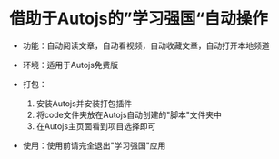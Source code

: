 # 借助于Autojs的”学习强国“自动操作

* 功能：自动阅读文章，自动看视频，自动收藏文章，自动打开本地频道


* 环境：适用于Autojs免费版
* 打包：
    1. 安装Autojs并安装打包插件
    2. 将code文件夹放在Autojs自动创建的"脚本"文件夹中
    3. 在Autojs主页面看到项目选择即可
 * 使用：使用前请完全退出"学习强国"应用
